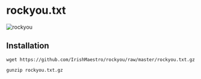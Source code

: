 # rockyou.txt

![rockyou](https://user-images.githubusercontent.com/70972101/188288760-6d51c70b-14d0-4b32-a82a-c13ffd2f4925.gif)

## Installation
```shell
wget https://github.com/IrishMaestro/rockyou/raw/master/rockyou.txt.gz
```

```shell
gunzip rockyou.txt.gz
```
